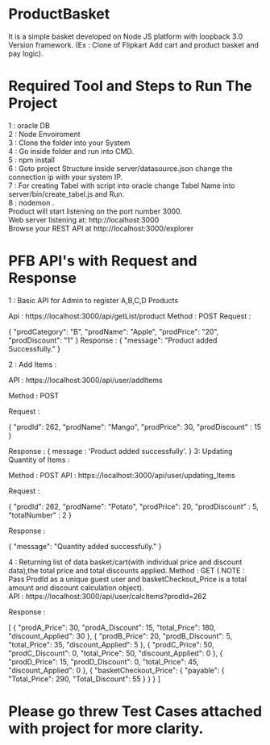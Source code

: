 # ProductBasket
It is a simple basket developed on Node JS platform with loopback 3.0 Version framework. (Ex : Clone of Flipkart Add cart and product basket and pay logic). <br />
# Required Tool and Steps to Run The Project
1 : oracle DB  <br />
2 : Node Envoiroment  <br />
3 : Clone the folder into your System  <br />
4 : Go inside folder and run into CMD.  <br />
5 : npm install  <br />
6 : Goto project Structure inside server/datasource.json change the connection ip with your system IP. <br />
7 : For creating Tabel with script into oracle change Tabel Name into server/bin/create_tabel.js and Run.  <br />
8 : nodemon .  <br />
Product will start listening on the port number 3000.  <br /> 
Web server listening at: http://localhost:3000  <br />
Browse your REST API at http://localhost:3000/explorer  <br />
# PFB API's with Request and Response  <br />
1 : Basic API for Admin to register A,B,C,D Products  <br />

Api : https://localhost:3000/api/getList/product
Method : POST
Request :

{
  "prodCategory": "B",
  "prodName": "Apple",
  "prodPrice": "20",
  "prodDiscount": "1"
}
Response :
{
    "message": "Product added Successfully."
}

2 : Add Items :

API : https://localhost:3000/api/user/addItems

Method : POST

Request :

{
  "prodId": 262,
  "prodName": "Mango",
  "prodPrice": 30,
  "prodDiscount" : 15
}

Response :
{
   message : 'Product added successfully'.
}
3: Updating Quantity of Items :

Method  : POST
API : https://localhost:3000/api/user/updating_Items

Request :

{
  "prodId": 262,
  "prodName": "Potato",
  "prodPrice": 20,
  "prodDiscount" : 5,
  "totalNumber" : 2
}

Response :

{
    "message": "Quantity added successfully."
}

4 : Returning list of data basket/cart(with individual price and discount data),the total price and total discounts applied.
Method : GET ( NOTE : Pass ProdId as a unique guest user and basketCheckout_Price is a total amount and discount calculation object).  <br />
API : https://localhost:3000/api/user/calcItems?prodId=262

Response :

[
    {
        "prodA_Price": 30,
        "prodA_Discount": 15,
        "total_Price": 180,
        "discount_Applied": 30
    },
    {
        "prodB_Price": 20,
        "prodB_Discount": 5,
        "total_Price": 35,
        "discount_Applied": 5
    },
    {
        "prodC_Price": 50,
        "prodC_Discount": 0,
        "total_Price": 50,
        "discount_Applied": 0
    },
    {
        "prodD_Price": 15,
        "prodD_Discount": 0,
        "total_Price": 45,
        "discount_Applied": 0
    },
    {
        "basketCheckout_Price": {
            "payable": {
                "Total_Price": 290,
                "Total_Discount": 55
            }
        }
    }
]
# Please go threw Test Cases attached with project for more clarity.
